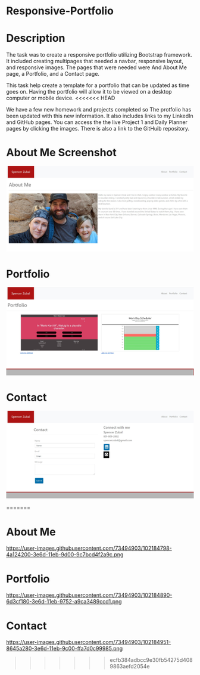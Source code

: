 # Responsive-Portfolio

# Description
The task was to create a responsive portfolio utilizing Bootstrap framework. It included creating multipages that needed a navbar, responsive layout, and responsive images. The pages that were needed were And About Me page, a Portfolio, and a Contact page.

This task help create a template for a portfolio that can be updated as time goes on. Having the portfolio will allow it to be viewed on a desktop computer or mobile device.
<<<<<<< HEAD

We have a few new homework and projects completed so The protfolio has been updated with this new information. It also includes links to my LinkedIn and GitHub pages. You can access the the live Project 1 and Daily Planner pages by clicking the images. There is also a link to the GitHuib repository.
# About Me Screenshot
<img src="assets/images/Screenshot-about.jpg" alt="About Me">

# Portfolio
<img src="assets/images/Screenshot-portfrolio.jpg" alt="Portfolio">
 
# Contact
<img src="assets/images/Screenshot-contact.jpg" alt="Contact">

=======
# About Me
https://user-images.githubusercontent.com/73494903/102184798-4a124200-3e6d-11eb-9d00-9c7bcd4f2a9c.png

# Portfolio
https://user-images.githubusercontent.com/73494903/102184890-6d3cf180-3e6d-11eb-9752-a9ca3489ccd1.png
 
# Contact
https://user-images.githubusercontent.com/73494903/102184951-8645a280-3e6d-11eb-9c00-ffa7d0c99985.png
>>>>>>> ecfb384adbcc9e30fb54275d4089863aefd2054e
